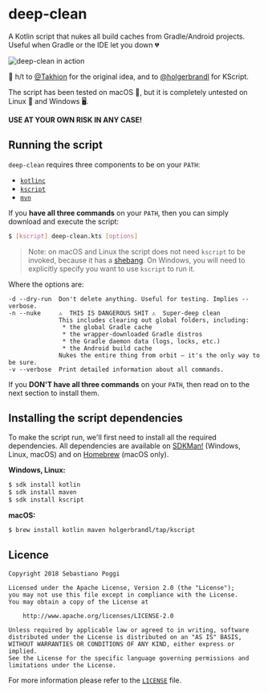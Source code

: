 # deep-clean
A Kotlin script that nukes all build caches from Gradle/Android projects.
Useful when Gradle or the IDE let you down 💔

![deep-clean in action](https://user-images.githubusercontent.com/153802/41052669-bc212d4c-69b9-11e8-8bf4-12eea6dbb7f2.png)

🎩 h/t to [@Takhion](https://github.com/Takhion) for the original idea, and to
[@holgerbrandl](https://github.com/holgerbrandl) for KScript.

The script has been tested on macOS 🍎, but it is completely untested on
Linux 🐧 and Windows 🖥️.

**USE AT YOUR OWN RISK IN ANY CASE!**

## Running the script

`deep-clean` requires three components to be on your `PATH`:
 * [`kotlinc`](https://kotlinlang.org/docs/tutorials/command-line.html)
 * [`kscript`](https://github.com/holgerbrandl/kscript)
 * [`mvn`](https://maven.apache.org/)

If you **have all three commands** on your `PATH`, then you can simply download
and execute the script:

```bash
$ [kscript] deep-clean.kts [options]
```

>Note: on macOS and Linux the script does not need `kscript` to be invoked, because
>it has a [shebang](https://en.wikipedia.org/wiki/Shebang_(Unix)). On Windows, you
>will need to explicitly specify you want to use `kscript` to run it.

Where the options are:

```
-d --dry-run  Don't delete anything. Useful for testing. Implies --verbose.
-n --nuke     ⚠️  THIS IS DANGEROUS SHIT ⚠️  Super-deep clean
              This includes clearing out global folders, including:
               * the global Gradle cache
               * the wrapper-downloaded Gradle distros
               * the Gradle daemon data (logs, locks, etc.)
               * the Android build cache
              Nukes the entire thing from orbit — it's the only way to be sure.
-v --verbose  Print detailed information about all commands.
```

If you **DON'T have all three commands** on your `PATH`, then read on to the next
section to install them.

## Installing the script dependencies

To make the script run, we'll first need to install all the required dependencies.
All dependencies are available on [SDKMan!](https://sdkman.io/) (Windows, Linux, macOS)
and on [Homebrew](https://brew.sh/) (macOS only).

**Windows, Linux:**

```bash
$ sdk install kotlin
$ sdk install maven
$ sdk install kscript
```

**macOS:**

```bash
$ brew install kotlin maven holgerbrandl/tap/kscript
```

## Licence

```
Copyright 2018 Sebastiano Poggi

Licensed under the Apache License, Version 2.0 (the "License");
you may not use this file except in compliance with the License.
You may obtain a copy of the License at

    http://www.apache.org/licenses/LICENSE-2.0

Unless required by applicable law or agreed to in writing, software
distributed under the License is distributed on an "AS IS" BASIS,
WITHOUT WARRANTIES OR CONDITIONS OF ANY KIND, either express or implied.
See the License for the specific language governing permissions and
limitations under the License.
```

For more information please refer to the [`LICENSE`](LICENSE) file.
